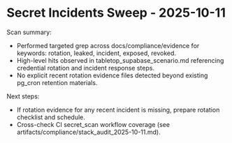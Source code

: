 # Secret Incidents Sweep - 2025-10-11

Scan summary:
- Performed targeted grep across docs/compliance/evidence for keywords: rotation, leaked, incident, exposed, revoked.
- High-level hits observed in tabletop_supabase_scenario.md referencing credential rotation and incident response steps.
- No explicit recent rotation evidence files detected beyond existing pg_cron retention materials.

Next steps:
- If rotation evidence for any recent incident is missing, prepare rotation checklist and schedule.
- Cross-check CI secret_scan workflow coverage (see artifacts/compliance/stack_audit_2025-10-11.md).

